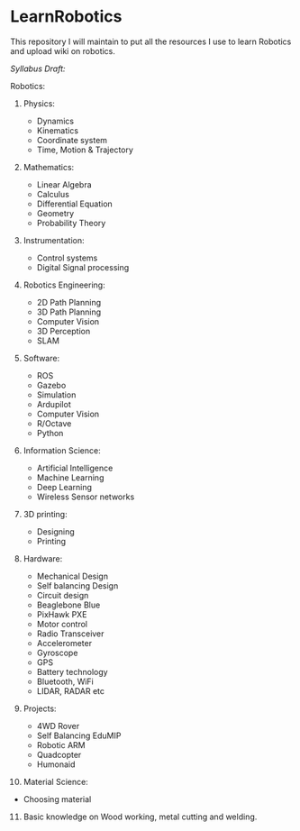 # LearnRobotics
This repository I will maintain to put all the resources I use to learn Robotics and upload wiki on robotics.

*Syllabus Draft:*

Robotics: 
1. Physics: 
   * Dynamics 
   * Kinematics 
   * Coordinate system 
   * Time, Motion & Trajectory 
   
2. Mathematics: 
   * Linear Algebra 
   * Calculus 
   * Differential Equation 
   * Geometry 
   * Probability Theory
   
3. Instrumentation: 
   * Control systems
   * Digital Signal processing
   
4. Robotics Engineering:
   * 2D Path Planning
   * 3D Path Planning
   * Computer Vision
   * 3D Perception
   * SLAM
   
5. Software: 
   * ROS
   * Gazebo
   * Simulation 
   * Ardupilot 
   * Computer Vision 
   * R/Octave 
   * Python
   
6. Information Science:
   * Artificial Intelligence
   * Machine Learning
   * Deep Learning
   * Wireless Sensor networks
   
7. 3D printing: 
   * Designing 
   * Printing 
   
8. Hardware: 
   * Mechanical Design 
   * Self balancing Design 
   * Circuit design 
   * Beaglebone Blue 
   * PixHawk PXE 
   * Motor control 
   * Radio Transceiver 
   * Accelerometer 
   * Gyroscope
   * GPS 
   * Battery technology
   * Bluetooth, WiFi
   * LIDAR, RADAR etc

9. Projects: 
   * 4WD Rover 
   * Self Balancing EduMIP 
   * Robotic ARM 
   * Quadcopter
   * Humonaid
	 
10. Material Science: 
   * Choosing material 
	 
11. Basic knowledge on Wood working, metal cutting and welding.


